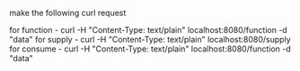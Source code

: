 make the following curl request

for function - curl -H "Content-Type: text/plain" localhost:8080/function -d "data"
for supply - curl -H "Content-Type: text/plain" localhost:8080/supply
for consume - curl -H "Content-Type: text/plain" localhost:8080/function -d "data"